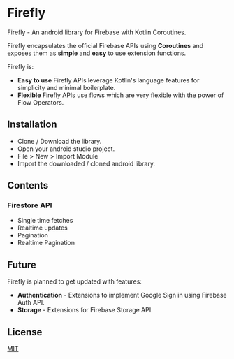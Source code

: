 # Firefly
Firefly - An android library for Firebase with Kotlin Coroutines.

Firefly encapsulates the official Firebase APIs using **Coroutines** and exposes them as **simple** and **easy** to use extension functions.

Firefly is:
- **Easy to use** Firefly APIs leverage Kotlin's language features for simplicity and minimal boilerplate.
- **Flexible** Firefly APIs use flows which are very flexible with the power of Flow Operators.

## Installation
- Clone / Download the library.
- Open your android studio project.
- File > New > Import Module
- Import the downloaded / cloned android library.

## Contents

### Firestore API
- Single time fetches
- Realtime updates
- Pagination
- Realtime Pagination

## Future
Firefly is planned to get updated with features:
- **Authentication** - Extensions to implement Google Sign in using Firebase Auth API.
- **Storage** - Extensions for Firebase Storage API.

## License
[MIT](https://choosealicense.com/licenses/mit/)
